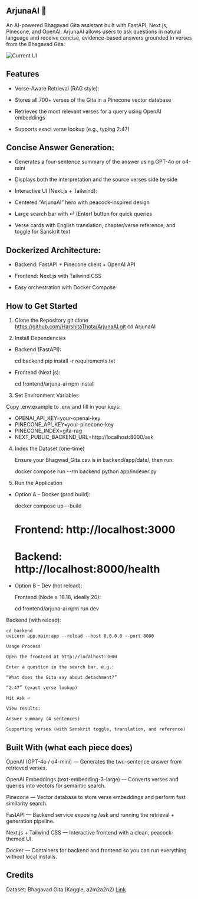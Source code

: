 ## ArjunaAI 🦚

An AI-powered Bhagavad Gita assistant built with FastAPI, Next.js, Pinecone, and OpenAI. ArjunaAI allows users to ask questions in natural language and receive concise, evidence-based answers grounded in verses from the Bhagavad Gita.

![Current UI](UI.png)

## Features

- Verse-Aware Retrieval (RAG style):

-  Stores all 700+ verses of the Gita in a Pinecone vector database

- Retrieves the most relevant verses for a query using OpenAI embeddings

- Supports exact verse lookup (e.g., typing 2:47)

## Concise Answer Generation:

- Generates a four-sentence summary of the answer using GPT-4o or o4-mini

- Displays both the interpretation and the source verses side by side

- Interactive UI (Next.js + Tailwind):

- Centered “ArjunaAI” hero with peacock-inspired design

- Large search bar with ⏎ (Enter) button for quick queries

- Verse cards with English translation, chapter/verse reference, and toggle for Sanskrit text

## Dockerized Architecture:

- Backend: FastAPI + Pinecone client + OpenAI API

- Frontend: Next.js with Tailwind CSS

- Easy orchestration with Docker Compose

## How to Get Started
1. Clone the Repository
git clone https://github.com/HarshitaThota/ArjunaAI.git
cd ArjunaAI

2. Install Dependencies

- Backend (FastAPI):

    cd backend
    pip install -r requirements.txt


- Frontend (Next.js):

    cd frontend/arjuna-ai
    npm install

3. Set Environment Variables

Copy .env.example to .env and fill in your keys:

- OPENAI_API_KEY=your-openai-key 
- PINECONE_API_KEY=your-pinecone-key 
- PINECONE_INDEX=gita-rag 
- NEXT_PUBLIC_BACKEND_URL=http://localhost:8000/ask

4. Index the Dataset (one-time)

    Ensure your Bhagwad_Gita.csv is in backend/app/data/, then run:

    docker compose run --rm backend python app/indexer.py

5. Run the Application

- Option A – Docker (prod build):

    docker compose up --build
    # Frontend: http://localhost:3000
    # Backend:  http://localhost:8000/health


- Option B – Dev (hot reload):

    Frontend (Node ≥ 18.18, ideally 20):

    cd frontend/arjuna-ai
    npm run dev


Backend (with reload):

    cd backend
    uvicorn app.main:app --reload --host 0.0.0.0 --port 8000

    Usage Process

    Open the frontend at http://localhost:3000

    Enter a question in the search bar, e.g.:

    “What does the Gita say about detachment?”

    “2:47” (exact verse lookup)

    Hit Ask ⏎

    View results:

    Answer summary (4 sentences)

    Supporting verses (with Sanskrit toggle, translation, and reference)

## Built With (what each piece does)

OpenAI (GPT-4o / o4-mini) — Generates the two-sentence answer from retrieved verses.

OpenAI Embeddings (text-embedding-3-large) — Converts verses and queries into vectors for semantic search.

Pinecone — Vector database to store verse embeddings and perform fast similarity search.

FastAPI — Backend service exposing /ask and running the retrieval + generation pipeline.

Next.js + Tailwind CSS — Interactive frontend with a clean, peacock-themed UI.

Docker — Containers for backend and frontend so you can run everything without local installs.


## Credits

Dataset: Bhagavad Gita (Kaggle, a2m2a2n2) 
[Link](https://www.kaggle.com/datasets/a2m2a2n2/bhagwad-gita-dataset)